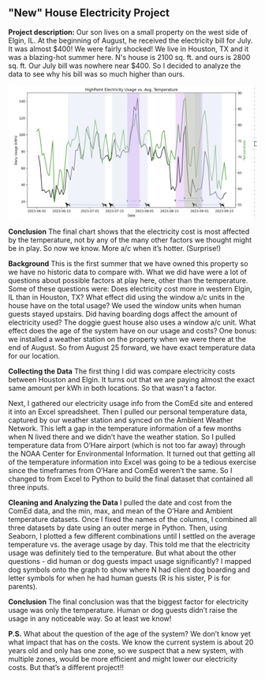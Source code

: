 ## "New" House Electricity Project

**Project description:** Our son lives on a small property on the west side of Elgin, IL. At the beginning of August, he received the electricity bill for July. It was almost $400! We were fairly shocked! We live in Houston, TX and it was a blazing-hot summer here. N's house is 2100 sq. ft. and ours is 2800 sq. ft. Our July bill was nowhere near $400. So I decided to analyze the data to see why his bill was so much higher than ours. 

<img src="images/Final HIghPoint Elec analysis.png?raw=true"/>

**Conclusion**
The final chart shows that the electricity cost is most affected by the temperature, not by any of the many other factors we thought might be in play. So now we know. More a/c when it’s hotter. (Surprise!)

**Background**
This is the first summer that we have owned this property so we have no historic data to compare with. What we did have were a lot of questions about possible factors at play here, other than the temperature. Some of these questions were:
Does electricity cost more in western Elgin, IL than in Houston, TX?
What effect did using the window a/c units in the house have on the total usage? We used the window units when human guests stayed upstairs.
Did having boarding dogs affect the amount of electricity used? The doggie guest house also uses a window a/c unit.
What effect does the age of the system have on our usage and costs?
One bonus: we installed a weather station on the property when we were there at the end of August. So from August 25 forward, we have exact temperature data for our location.

**Collecting the Data**
The first thing I did was compare electricity costs between Houston and Elgin. It turns out that we are paying almost the exact same amount per kWh in both locations. So that wasn't a factor.

Next, I gathered our electricity usage info from the ComEd site and entered it into an Excel spreadsheet.
Then I pulled our personal temperature data, captured by our weather station and synced on the Ambient Weather Network. This left a gap in the temperature information of a few months when N lived there and we didn’t have the weather station. So I pulled temperature data from O’Hare airport (which is not too far away) through the NOAA Center for Environmental Information.
It turned out that getting all of the temperature information into Excel was going to be a tedious exercise since the timeframes from O’Hare and ComEd weren’t the same. So I changed to from Excel to Python to build the final dataset that contained all three inputs.

**Cleaning and Analyzing the Data**
I pulled the date and cost from the ComEd data, and the min, max, and mean of the O’Hare and Ambient temperature datasets. Once I fixed the names of the columns, I combined all three datasets by date using an outer merge in Python. Then, using Seaborn, I plotted a few different combinations until I settled on the average temperature vs. the average usage by day. This told me that the electricity usage was definitely tied to the temperature. But what about the other questions - did human or dog guests impact usage significantly?
I mapped dog symbols onto the graph to show where N had client dog boarding and letter symbols for when he had human guests (R is his sister, P is for parents).

**Conclusion**
The final conclusion was that the biggest factor for electricity usage was only the temperature. Human or dog guests didn’t raise the usage in any noticeable way. So at least we know!

**P.S.**
What about the question of the age of the system? We don’t know yet what impact that has on the costs. We know the current system is about 20 years old and only has one zone, so we suspect that a new system, with multiple zones, would be more efficient and might lower our electricity costs. But that’s a different project!!
